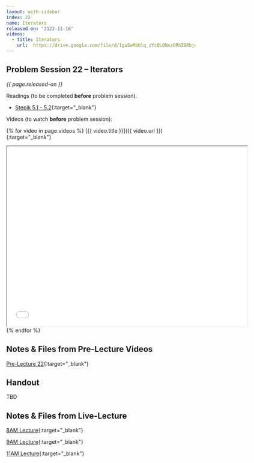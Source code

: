 ```yaml
---
layout: with-sidebar
index: 22
name: Iterators
released-on: "2122-11-16"
videos:
  - title: Iterators
    url:  https://drive.google.com/file/d/1guSwMbblq_zYcQLQNxzORhZ9RbjaH8Ii
---
```


## Problem Session 22 – Iterators

_{{ page.released-on }}_

Readings (to be completed **before** problem session). 
- [Stepik 5.1 - 5.2](https://stepik.org/lesson/716539/step/1?unit=717332){:target="_blank"}

Videos (to watch **before** problem session):

{% for video in page.videos %}
[{{ video.title }}]({{ video.url }}){:target="_blank"}

<iframe src="{{ video.url }}/preview" width="640" height="480" allow="autoplay"></iframe>
{% endfor %}

## Notes & Files from Pre-Lecture Videos

[Pre-Lecture 22](https://github.com/ucsd-cse12-f22/ucsd-cse12-f22.github.io/tree/main/_pre-lectures/lecture-22){:target="_blank"}

## Handout

TBD

## Notes & Files from Live-Lecture

[8AM Lecture](https://github.com/ucsd-cse12-f22/ucsd-cse12-f22.github.io/tree/main/_lectures/lecture-22/A00){:target="_blank"}

[9AM Lecture](https://github.com/ucsd-cse12-f22/ucsd-cse12-f22.github.io/tree/main/_lectures/lecture-22/B00){:target="_blank"}

[11AM Lecture](https://github.com/ucsd-cse12-f22/ucsd-cse12-f22.github.io/tree/main/_lectures/lecture-22/C00){:target="_blank"}
